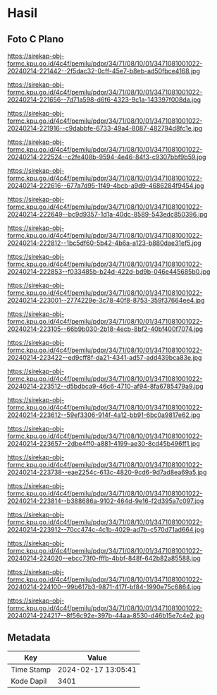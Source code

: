 # Hasil

## Foto C Plano

https://sirekap-obj-formc.kpu.go.id/4c4f/pemilu/pdpr/34/71/08/10/01/3471081001022-20240214-221442--2f5dac32-0cff-45e7-b8eb-ad50fbce4168.jpg

https://sirekap-obj-formc.kpu.go.id/4c4f/pemilu/pdpr/34/71/08/10/01/3471081001022-20240214-221656--7d71a598-d6f6-4323-9c1a-143397f008da.jpg

https://sirekap-obj-formc.kpu.go.id/4c4f/pemilu/pdpr/34/71/08/10/01/3471081001022-20240214-221916--c9dabbfe-6733-49a4-8087-482794d8fc1e.jpg

https://sirekap-obj-formc.kpu.go.id/4c4f/pemilu/pdpr/34/71/08/10/01/3471081001022-20240214-222524--c2fe408b-9594-4e46-84f3-c9307bbf9b59.jpg

https://sirekap-obj-formc.kpu.go.id/4c4f/pemilu/pdpr/34/71/08/10/01/3471081001022-20240214-222616--677a7d95-1f49-4bcb-a9d9-4686284f9454.jpg

https://sirekap-obj-formc.kpu.go.id/4c4f/pemilu/pdpr/34/71/08/10/01/3471081001022-20240214-222649--bc9d9357-1d1a-40dc-8589-543edc850396.jpg

https://sirekap-obj-formc.kpu.go.id/4c4f/pemilu/pdpr/34/71/08/10/01/3471081001022-20240214-222812--1bc5df60-5b42-4b6a-a123-b880dae31ef5.jpg

https://sirekap-obj-formc.kpu.go.id/4c4f/pemilu/pdpr/34/71/08/10/01/3471081001022-20240214-222853--f033485b-b24d-422d-bd9b-046e445685b0.jpg

https://sirekap-obj-formc.kpu.go.id/4c4f/pemilu/pdpr/34/71/08/10/01/3471081001022-20240214-223001--2774229e-3c78-40f8-8753-359f37664ee4.jpg

https://sirekap-obj-formc.kpu.go.id/4c4f/pemilu/pdpr/34/71/08/10/01/3471081001022-20240214-223105--66b9b030-2b18-4ecb-8bf2-40bf400f7074.jpg

https://sirekap-obj-formc.kpu.go.id/4c4f/pemilu/pdpr/34/71/08/10/01/3471081001022-20240214-223422--ed9cff8f-da21-4341-ad57-add439bca83e.jpg

https://sirekap-obj-formc.kpu.go.id/4c4f/pemilu/pdpr/34/71/08/10/01/3471081001022-20240214-223512--d5bdbca9-46c6-4710-af94-8fa6785479a9.jpg

https://sirekap-obj-formc.kpu.go.id/4c4f/pemilu/pdpr/34/71/08/10/01/3471081001022-20240214-223612--59ef3306-914f-4a12-bb91-6bc0a9817e62.jpg

https://sirekap-obj-formc.kpu.go.id/4c4f/pemilu/pdpr/34/71/08/10/01/3471081001022-20240214-223657--2dbe4ff0-a881-4199-ae30-8cd45b496ff1.jpg

https://sirekap-obj-formc.kpu.go.id/4c4f/pemilu/pdpr/34/71/08/10/01/3471081001022-20240214-223738--eae2254c-613c-4820-9cd6-9d7ad8ea69a5.jpg

https://sirekap-obj-formc.kpu.go.id/4c4f/pemilu/pdpr/34/71/08/10/01/3471081001022-20240214-223814--b388686a-9102-464d-9e16-f2d395a7c097.jpg

https://sirekap-obj-formc.kpu.go.id/4c4f/pemilu/pdpr/34/71/08/10/01/3471081001022-20240214-223912--70cc474c-4c1b-4029-ad7b-c570d71ad664.jpg

https://sirekap-obj-formc.kpu.go.id/4c4f/pemilu/pdpr/34/71/08/10/01/3471081001022-20240214-224020--ebcc73f0-fffb-4bbf-848f-642b82a85588.jpg

https://sirekap-obj-formc.kpu.go.id/4c4f/pemilu/pdpr/34/71/08/10/01/3471081001022-20240214-224100--99b617b3-9871-417f-bf84-1990e75c6864.jpg

https://sirekap-obj-formc.kpu.go.id/4c4f/pemilu/pdpr/34/71/08/10/01/3471081001022-20240214-224217--8f56c92e-397b-44aa-8530-d46b15e7c4e2.jpg


## Metadata

| Key        | Value               |
| ---------- | ------------------- |
| Time Stamp | 2024-02-17 13:05:41 |
| Kode Dapil | 3401                |



